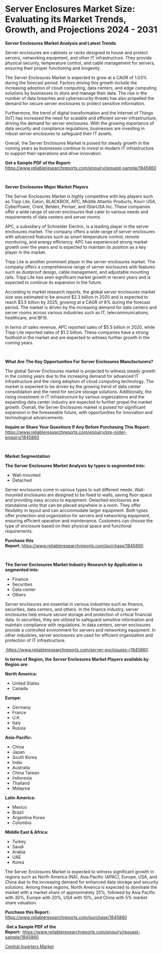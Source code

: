 <p><h1>Server Enclosures Market Size: Evaluating its Market Trends, Growth, and Projections 2024 - 2031</h1></p><p><strong>Server Enclosures Market Analysis and Latest Trends</strong></p>
<p><p>Server enclosures are cabinets or racks designed to house and protect servers, networking equipment, and other IT infrastructure. They provide physical security, temperature control, and cable management for servers, ensuring their proper functioning and longevity.</p><p>The Server Enclosures Market is expected to grow at a CAGR of 1.03% during the forecast period. Factors driving this growth include the increasing adoption of cloud computing, data centers, and edge computing solutions by businesses to store and manage their data. The rise in the number of data breaches and cybersecurity threats has also propelled the demand for secure server enclosures to protect sensitive information.</p><p>Furthermore, the trend of digital transformation and the Internet of Things (IoT) has increased the need for scalable and efficient server infrastructure, driving the demand for server enclosures. With the growing importance of data security and compliance regulations, businesses are investing in robust server enclosures to safeguard their IT assets.</p><p>Overall, the Server Enclosures Market is poised for steady growth in the coming years as businesses continue to invest in modern IT infrastructure to support their operations and drive innovation.</p></p>
<p><strong>Get a Sample PDF of the Report:&nbsp;</strong> <a href="https://www.reliableresearchreports.com/enquiry/request-sample/1845860">https://www.reliableresearchreports.com/enquiry/request-sample/1845860</a></p>
<p>&nbsp;</p>
<p><strong>Server Enclosures Major Market Players</strong></p>
<p><p>The Server Enclosures Market is highly competitive with key players such as Tripp Lite, Eaton, BLACKBOX, APC, Middle Atlantic Products, Knurr USA, CyberPower, Crenl, Belden, Pentair, and IStarUSA Inc. These companies offer a wide range of server enclosures that cater to various needs and requirements of data centers and server rooms.</p><p>APC, a subsidiary of Schneider Electric, is a leading player in the server enclosures market. The company offers a wide range of server enclosures with advanced features such as smart temperature control, remote monitoring, and energy efficiency. APC has experienced strong market growth over the years and is expected to maintain its position as a key player in the market.</p><p>Tripp Lite is another prominent player in the server enclosures market. The company offers a comprehensive range of server enclosures with features such as dustproof design, cable management, and adjustable mounting rails. Tripp Lite has seen significant market growth in recent years and is expected to continue its expansion in the future.</p><p>According to market research reports, the global server enclosures market size was estimated to be around $2.3 billion in 2020 and is expected to reach $3.5 billion by 2025, growing at a CAGR of 8% during the forecast period. The market is driven by the increasing demand for data centers and server rooms across various industries such as IT, telecommunications, healthcare, and BFSI.</p><p>In terms of sales revenue, APC reported sales of $5.5 billion in 2020, while Tripp Lite reported sales of $1.2 billion. These companies have a strong foothold in the market and are expected to witness further growth in the coming years.</p></p>
<p>&nbsp;</p>
<p><strong>What Are The Key Opportunities For Server Enclosures Manufacturers?</strong></p>
<p><p>The global Server Enclosures market is projected to witness steady growth in the coming years due to the increasing demand for advanced IT infrastructure and the rising adoption of cloud computing technology. The market is expected to be driven by the growing trend of data center consolidation and the need for secure storage solutions. Additionally, the rising investment in IT infrastructure by various organizations and the expanding data center industry are expected to further propel the market growth. Overall, the Server Enclosures market is poised for significant expansion in the foreseeable future, with opportunities for innovation and technological advancements.</p></p>
<p><strong>Inquire or Share Your Questions If Any Before Purchasing This Report:</strong> <a href="https://www.reliableresearchreports.com/enquiry/pre-order-enquiry/1845860">https://www.reliableresearchreports.com/enquiry/pre-order-enquiry/1845860</a></p>
<p>&nbsp;</p>
<p><strong>Market Segmentation</strong></p>
<p><strong>The Server Enclosures Market Analysis by types is segmented into:</strong></p>
<p><ul><li>Wall-mounted</li><li>Detached</li></ul></p>
<p><p>Server enclosures come in various types to suit different needs. Wall-mounted enclosures are designed to be fixed to walls, saving floor space and providing easy access to equipment. Detached enclosures are standalone units that can be placed anywhere in a room. They offer flexibility in layout and can accommodate larger equipment. Both types offer protection and organization for servers and networking equipment, ensuring efficient operation and maintenance. Customers can choose the type of enclosure based on their physical space and functional requirements.</p></p>
<p><strong>Purchase this Report:&nbsp;</strong><a href="https://www.reliableresearchreports.com/purchase/1845860">https://www.reliableresearchreports.com/purchase/1845860</a></p>
<p>&nbsp;</p>
<p><strong>The Server Enclosures Market Industry Research by Application is segmented into:</strong></p>
<p><ul><li>Finance</li><li>Securities</li><li>Data center</li><li>Others</li></ul></p>
<p><p>Server enclosures are essential in various industries such as finance, securities, data centers, and others. In the finance industry, server enclosures help ensure secure storage and protection of critical financial data. In securities, they are utilized to safeguard sensitive information and maintain compliance with regulations. In data centers, server enclosures provide a controlled environment for servers and networking equipment. In other industries, server enclosures are used for efficient organization and protection of IT infrastructure.</p></p>
<p><a href="https://www.reliableresearchreports.com/server-enclosures-r1845860">&nbsp;https://www.reliableresearchreports.com/server-enclosures-r1845860</a></p>
<p><strong>In terms of Region, the Server Enclosures Market Players available by Region are:</strong></p>
<p>
    <p> <strong> North America: </strong>
        <ul>
            <li>United States</li>
            <li>Canada</li>
        </ul>
        </p> 
    <p> <strong> Europe: </strong>
        <ul>
            <li>Germany</li>
            <li>France</li>
            <li>U.K.</li>
            <li>Italy</li>
            <li>Russia</li>
        </ul>
        </p> 
    <p> <strong> Asia-Pacific: </strong>
        <ul>
            <li>China</li>
            <li>Japan</li>
            <li>South Korea</li>
            <li>India</li>
            <li>Australia</li>
            <li>China Taiwan</li>
            <li>Indonesia</li>
            <li>Thailand</li>
            <li>Malaysia</li>
        </ul>
        </p> 
    <p> <strong> Latin America: </strong>
        <ul>
            <li>Mexico</li>
            <li>Brazil</li>
            <li>Argentina Korea</li>
            <li>Colombia</li>
        </ul>
        </p> 
    <p> <strong> Middle East & Africa: </strong>
        <ul>
            <li>Turkey</li>
            <li>Saudi</li>
            <li>Arabia</li>
            <li>UAE</li>
            <li>Korea</li>
        </ul>
    </p>
    </p>
<p><p>The Server Enclosures Market is expected to witness significant growth in regions such as North America (NA), Asia Pacific (APAC), Europe, USA, and China due to the increasing demand for enhanced data storage and security solutions. Among these regions, North America is expected to dominate the market with a market share of approximately 35%, followed by Asia Pacific with 30%, Europe with 20%, USA with 10%, and China with 5% market share valuation.</p></p>
<p><strong>Purchase this Report: </strong><a href="https://www.reliableresearchreports.com/purchase/1845860">https://www.reliableresearchreports.com/purchase/1845860</a></p>
<p>&nbsp;<strong>Get a Sample PDF of the Report:&nbsp;&nbsp;</strong><a href="https://www.reliableresearchreports.com/enquiry/request-sample/1845860">https://www.reliableresearchreports.com/enquiry/request-sample/1845860</a></p>
<p><strong></strong></p>
<p><p><a href="https://github.com/julyju69/Market-Research-Report-List-4/blob/main/central-inverters-market.md">Central Inverters Market</a></p></p>